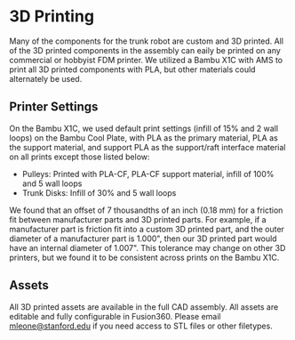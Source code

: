 # 3D Printing

Many of the components for the trunk robot are custom and 3D printed. All of the 3D printed components in the assembly can eaily be printed on any commercial or hobbyist FDM printer. We utilized a Bambu X1C with AMS to print all 3D printed components with PLA, but other materials could alternately be used.

## Printer Settings
On the Bambu X1C, we used default print settings (infill of 15% and 2 wall loops) on the Bambu Cool Plate, with PLA as the primary material, PLA as the support material, and support PLA as the support/raft interface material on all prints except those listed below:
- Pulleys: Printed with PLA-CF, PLA-CF support material, infill of 100% and 5 wall loops
- Trunk Disks: Infill of 30% and 5 wall loops

We found that an offset of 7 thousandths of an inch (0.18 mm) for a friction fit between manufacturer parts and 3D printed parts. For example, if a manufacturer part is friction fit into a custom 3D printed part, and the outer diameter of a manufacturer part is 1.000", then our 3D printed part would have an internal diameter of 1.007". This tolerance may change on other 3D printers, but we found it to be consistent across prints on the Bambu X1C.

## Assets
All 3D printed assets are available in the full CAD assembly. All assets are editable and fully configurable in Fusion360. Please email mleone@stanford.edu if you need access to STL files or other filetypes.
